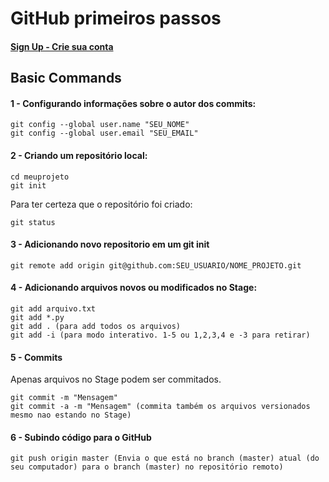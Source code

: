 
# GitHub primeiros passos
#### [Sign Up - Crie sua conta](Https://github.com/join?source=header-home)

## Basic Commands

#### 1 - Configurando informações sobre o autor dos commits:
    git config --global user.name "SEU_NOME"
    git config --global user.email "SEU_EMAIL"

#### 2 - Criando um repositório local:
    cd meuprojeto
    git init

Para ter certeza que o repositório foi criado:  
    
    git status

#### 3 - Adicionando novo repositorio em um git init
	git remote add origin git@github.com:SEU_USUARIO/NOME_PROJETO.git

#### 4 - Adicionando arquivos novos ou modificados no Stage:

    git add arquivo.txt
    git add *.py
    git add . (para add todos os arquivos)
    git add -i (para modo interativo. 1-5 ou 1,2,3,4 e -3 para retirar)

#### 5 - Commits
Apenas arquivos no Stage podem ser commitados.

    git commit -m "Mensagem"
    git commit -a -m "Mensagem" (commita também os arquivos versionados mesmo nao estando no Stage)

#### 6 - Subindo código para o GitHub
    git push origin master (Envia o que está no branch (master) atual (do seu computador) para o branch (master) no repositório remoto)
    
